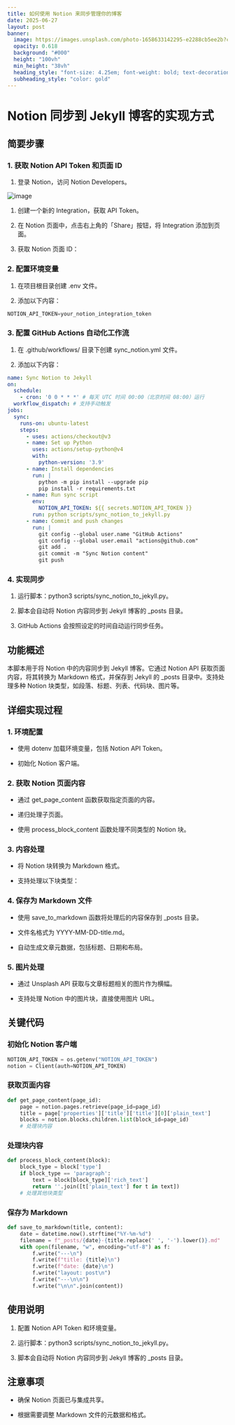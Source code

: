 ```yaml
---
title: 如何使用 Notion 来同步管理你的博客
date: 2025-06-27
layout: post
banner:
  image: https://images.unsplash.com/photo-1658633142295-e2288cb5ee2b?crop=entropy&cs=tinysrgb&fit=max&fm=jpg&ixid=M3w2OTIwMzJ8MHwxfHJhbmRvbXx8fHx8fHx8fDE3NTEwMjgyODd8&ixlib=rb-4.1.0&q=80&w=1080
  opacity: 0.618
  background: "#000"
  height: "100vh"
  min_height: "38vh"
  heading_style: "font-size: 4.25em; font-weight: bold; text-decoration: underline"
  subheading_style: "color: gold"
---
```


# Notion 同步到 Jekyll 博客的实现方式

## 简要步骤

### 1. 获取 Notion API Token 和页面 ID

1. 登录 Notion，访问 Notion Developers。

![image](https://prod-files-secure.s3.us-west-2.amazonaws.com/a7a0cc5a-89b9-4cda-8686-1fba0ca52f40/d19c1afe-dea5-4312-9333-786b0ba83054/image.png?X-Amz-Algorithm=AWS4-HMAC-SHA256&X-Amz-Content-Sha256=UNSIGNED-PAYLOAD&X-Amz-Credential=ASIAZI2LB466UWCDJ7LQ%2F20250627%2Fus-west-2%2Fs3%2Faws4_request&X-Amz-Date=20250627T124447Z&X-Amz-Expires=3600&X-Amz-Security-Token=IQoJb3JpZ2luX2VjEHwaCXVzLXdlc3QtMiJIMEYCIQDvBTGiotJcuRxF0yWd9qWsLq76NMHktK%2FsZdXZO7IV8AIhANa%2FyUg1KT0lVT7cw%2F0noHzfBkYqMFPfMDcNrw9AA3FgKv8DCHQQABoMNjM3NDIzMTgzODA1IgykczdOlBmS8X8%2BG0cq3ANzpzkX9WrP9MuOUJo9PKH47%2FyDncmYci6aaJMVy%2FgXTADbh%2BJiW%2FwHqLxn%2B88J9Rn4z5Qv%2BEPqiMTQJElzzvVyRP067LhMrPw89Zmub96pu%2FNTemlHi4ry7jwM3Y8iGmbjZ4kPGpGnvYnmlCKH9W4f1s4c%2BEwBFnBp326Ylo9rZogstaZiTt8YiJJ0kCr2lq5wWnSgEQMywyFF9BEDgAnjP8RRs7R8rC20RwuJUL4cy%2BR0j8YbxZ1adunr0C4hH92TLYt%2BqiDyVa3NYJTFXs6kL1ezV8aGAB8qN7l34k7mczm2WYOC2Pld0K2Upk74tIznr5z%2FSAfhnrXFtCijsvO7Ni0Pocjf6Rqupg0AVb0YqlzGd0uirIMKqyX%2B9jL94jYXE5X9zFR9nAQV0sklUeKwIVUt9YNvcqPAJ9aMb6l%2B5J5xiKKtdxgZ0Ma0kLlP2xhccHVrwevlcUgv9tOGbgIiuwKumq84A0VbwiJD72lwuQqjmyj6Zp8m9V6u5fcgFn0pv8bwBhqTEUbTZYVnrVrbuNXMDB3I2qz43B%2FSwhBnh7koTkB%2FfkFWP3a1WtISh%2FhnieZz6Qe9AR4au733iBYuGYbzF9thaGcJ00Nn6uiuqU%2BuVnZQhfl%2FMxq44zD8%2FfnCBjqkAZTyjcHZGGT9yzzxzDPTXNIhY3zf7dm14GZR8rfUgU6Se9J97%2B7ZaDbHwELKeNcdFOVAxQ8LvALrGo5zl%2FSGwMUm%2Bi3jwDypspSSUFALVCihmhXTh2NoLsxMQtlAb%2FvYb0aB9usMazfM0695nwKCpzlRbIzuXOqgjC%2Bh5NqzySI0v0EmygShPuCnq9Md0KVwKh2QsOteB6StBznE5K3u2f2Z8pAY&X-Amz-Signature=9da76e93bcb255b3a745de11790590a71e5915c789851c8a3ee57bba541ba5d4&X-Amz-SignedHeaders=host&x-amz-checksum-mode=ENABLED&x-id=GetObject)

1. 创建一个新的 Integration，获取 API Token。

1. 在 Notion 页面中，点击右上角的「Share」按钮，将 Integration 添加到页面。

1. 获取 Notion 页面 ID：


### 2. 配置环境变量

1. 在项目根目录创建 .env 文件。

1. 添加以下内容：

```javascript
NOTION_API_TOKEN=your_notion_integration_token
```

### 3. 配置 GitHub Actions 自动化工作流

1. 在 .github/workflows/ 目录下创建 sync_notion.yml 文件。

1. 添加以下内容：

```yaml
name: Sync Notion to Jekyll
on:
  schedule:
    - cron: '0 0 * * *' # 每天 UTC 时间 00:00（北京时间 08:00）运行
  workflow_dispatch: # 支持手动触发
jobs:
  sync:
    runs-on: ubuntu-latest
    steps:
      - uses: actions/checkout@v3
      - name: Set up Python
        uses: actions/setup-python@v4
        with:
          python-version: '3.9'
      - name: Install dependencies
        run: |
          python -m pip install --upgrade pip
          pip install -r requirements.txt
      - name: Run sync script
        env:
          NOTION_API_TOKEN: ${{ secrets.NOTION_API_TOKEN }}
        run: python scripts/sync_notion_to_jekyll.py
      - name: Commit and push changes
        run: |
          git config --global user.name "GitHub Actions"
          git config --global user.email "actions@github.com"
          git add .
          git commit -m "Sync Notion content"
          git push
```

### 4. 实现同步

1. 运行脚本：python3 scripts/sync_notion_to_jekyll.py。

1. 脚本会自动将 Notion 内容同步到 Jekyll 博客的 _posts 目录。

1. GitHub Actions 会按照设定的时间自动运行同步任务。

## 功能概述

本脚本用于将 Notion 中的内容同步到 Jekyll 博客。它通过 Notion API 获取页面内容，将其转换为 Markdown 格式，并保存到 Jekyll 的 _posts 目录中。支持处理多种 Notion 块类型，如段落、标题、列表、代码块、图片等。

## 详细实现过程

### 1. 环境配置

- 使用 dotenv 加载环境变量，包括 Notion API Token。

- 初始化 Notion 客户端。

### 2. 获取 Notion 页面内容

- 通过 get_page_content 函数获取指定页面的内容。

- 递归处理子页面。

- 使用 process_block_content 函数处理不同类型的 Notion 块。

### 3. 内容处理

- 将 Notion 块转换为 Markdown 格式。

- 支持处理以下块类型：


### 4. 保存为 Markdown 文件

- 使用 save_to_markdown 函数将处理后的内容保存到 _posts 目录。

- 文件名格式为 YYYY-MM-DD-title.md。

- 自动生成文章元数据，包括标题、日期和布局。

### 5. 图片处理

- 通过 Unsplash API 获取与文章标题相关的图片作为横幅。

- 支持处理 Notion 中的图片块，直接使用图片 URL。

## 关键代码

### 初始化 Notion 客户端

```python
NOTION_API_TOKEN = os.getenv("NOTION_API_TOKEN")
notion = Client(auth=NOTION_API_TOKEN)
```

### 获取页面内容

```python
def get_page_content(page_id):
    page = notion.pages.retrieve(page_id=page_id)
    title = page['properties']['title']['title'][0]['plain_text']
    blocks = notion.blocks.children.list(block_id=page_id)
    # 处理块内容
```

### 处理块内容

```python
def process_block_content(block):
    block_type = block['type']
    if block_type == 'paragraph':
        text = block[block_type]['rich_text']
        return ''.join([t['plain_text'] for t in text])
    # 处理其他块类型
```

### 保存为 Markdown

```python
def save_to_markdown(title, content):
    date = datetime.now().strftime("%Y-%m-%d")
    filename = f"_posts/{date}-{title.replace(' ', '-').lower()}.md"
    with open(filename, "w", encoding="utf-8") as f:
        f.write("---\n")
        f.write(f"title: {title}\n")
        f.write(f"date: {date}\n")
        f.write("layout: post\n")
        f.write("---\n\n")
        f.write("\n\n".join(content))
```

## 使用说明

1. 配置 Notion API Token 和环境变量。

1. 运行脚本：python3 scripts/sync_notion_to_jekyll.py。

1. 脚本会自动将 Notion 内容同步到 Jekyll 博客的 _posts 目录。

## 注意事项

- 确保 Notion 页面已与集成共享。

- 根据需要调整 Markdown 文件的元数据和格式。